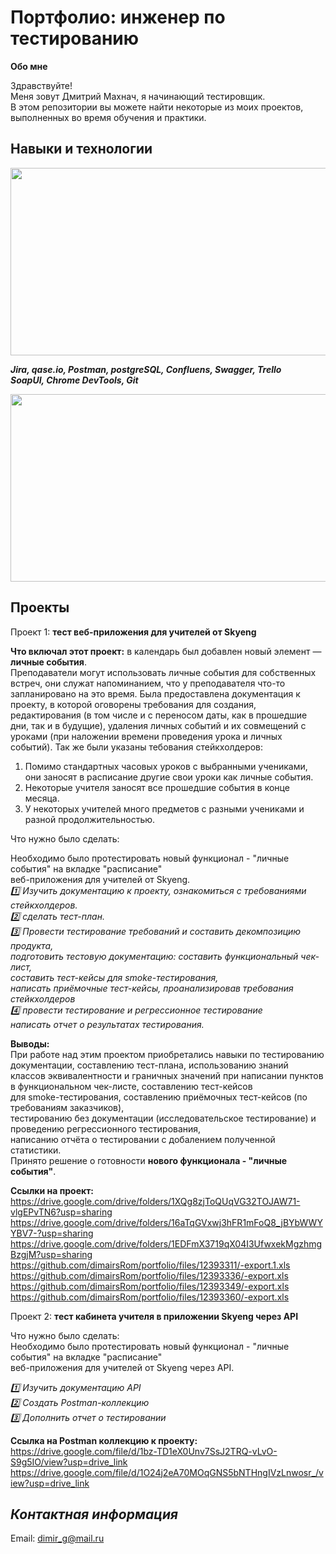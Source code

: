 
# **Портфолио: инженер по тестированию**

**Обо мне**

Здравствуйте!   
Меня зовут Дмитрий Махнач, я начинающий тестировщик.     
В этом репозитории вы можете найти некоторые из моих проектов, выполненных во время обучения и практики.

## **Навыки и технологии**
<div align="center">
  <img src="https://media.giphy.com/media/dWesBcTLavkZuG35MI/giphy.gif" width="600" height="300"/>
</div>      

  
***Jira, qase.io, Postman, postgreSQL, Confluens, Swagger, Trello  
SoapUI, Chrome DevTools, Git***  

  
<div align="center">
  <img src="https://media0.giphy.com/media/1Zm5HClwBECaDLA5ua/giphy.gif?cid=ecf05e47psiki06em9nwe6vrii62k2phc0v80e1yei6asq58&ep=v1_gifs_related&rid=giphy.gif&ct=g" width="600" height="300"/>
</div>

## **Проекты**
Проект 1: **тест веб-приложения для учителей от Skyeng** 

**Что включал этот проект:** в календарь был добавлен новый элемент — **личные события**.   
Преподаватели могут использовать личные события для собственных встреч, они служат напоминанием, что у преподавателя что-то запланировано на это время. Была предоставлена документация к проекту, в которой оговорены требования для создания, редактирования (в том числе и с переносом даты, как в прошедшие дни, так и в будущие), удаления личных 
событий и их совмещений с уроками (при наложении времени проведения урока и личных событий). Так же были указаны тебования стейкхолдеров:   
1. Помимо стандартных часовых уроков с выбранными учениками, они заносят в расписание другие свои уроки как личные события.  
2. Некоторые учителя  заносят все прошедшие события в конце месяца.  
3. У некоторых учителей много предметов с разными учениками и разной продолжительностью.
   
Что нужно было сделать: 

Необходимо было протестировать новый функционал - "личные события" на вкладке "расписание"   
веб-приложения для учителей от Skyeng.  
 *1️⃣ Изучить документацию к проекту, 
    ознакомиться с требованиями стейкхолдеров.*  
 *2️⃣ сделать тест-план.*  
*3️⃣ Провести тестирование требований и составить декомпозицию продукта,      
    подготовить тестовую документацию: составить функциональный чек-лист,    
    составить тест-кейсы для smoke-тестирования,  
    написать приёмочные тест-кейсы, проанализировав требования стейкхолдеров*    
 *4️⃣ провести тестирование и регрессионное тестирование  
    написать отчет о результатах тестирования.*     
    
**Выводы:**  
При работе над этим проектом приобретались навыки по тестированию документации, составлению тест-плана, использованию знаний  
классов эквивалентности и граничных значений при написании пунктов в функциональном чек-листе, составлению тест-кейсов   
для smoke-тестирования, составлению приёмочных тест-кейсов (по требованиям заказчиков),    
тестированию без документации (исследовательское тестирование) и проведению регрессионного тестирования,   
написанию отчёта о тестировании с добалением полученной статистики.    
Принято решение о готовности **нового функционала - "личные события"**.  

**Ссылки на проект:**   
 https://drive.google.com/drive/folders/1XQg8zjToQUqVG32TOJAW71-vlgEPvTN6?usp=sharing    
 https://drive.google.com/drive/folders/16aTqGVxwj3hFR1mFoQ8_jBYbWWYYBV7-?usp=sharing  
 https://drive.google.com/drive/folders/1EDFmX3719qX04I3UfwxekMgzhmgBzgjM?usp=sharing  
   https://github.com/dimairsRom/portfolio/files/12393311/-export.1.xls    
   https://github.com/dimairsRom/portfolio/files/12393336/-export.xls    
   https://github.com/dimairsRom/portfolio/files/12393349/-export.xls    
   https://github.com/dimairsRom/portfolio/files/12393360/-export.xls    

Проект 2: **тест кабинета учителя в приложении Skyeng через API** 

Что нужно было сделать:    
Необходимо было протестировать новый функционал - "личные события" на вкладке "расписание"   
веб-приложения для учителей от Skyeng через API.  

 *1️⃣ Изучить  документацию API*  
 *2️⃣ Создать Postman-коллекцию*  
*3️⃣ Дополнить отчет о тестировании*  
  
**Ссылка на Postman коллекцию к проекту:**  
https://drive.google.com/file/d/1bz-TD1eX0Unv7SsJ2TRQ-vLvO-S9g5IO/view?usp=drive_link
https://drive.google.com/file/d/1O24j2eA70MOqGNS5bNTHngIVzLnwosr_/view?usp=drive_link

## *Контактная информация*  
Email: dimir_g@mail.ru




